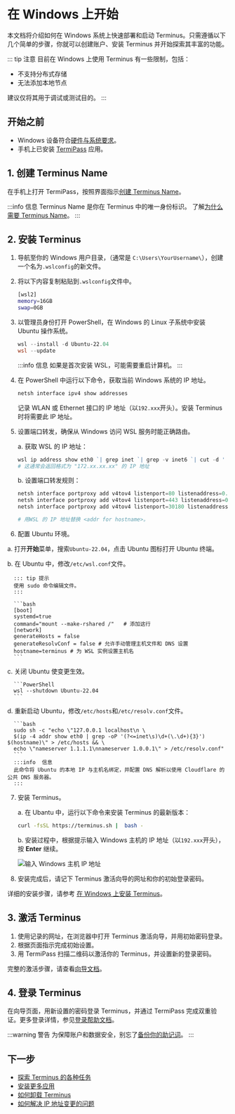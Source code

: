 # 在 Windows 上开始

本文档将介绍如何在 Windows 系统上快速部署和启动 Terminus。只需遵循以下几个简单的步骤，你就可以创建账户、安装 Terminus 并开始探索其丰富的功能。

::: tip 注意
目前在 Windows 上使用 Terminus 有一些限制，包括：
- 不支持分布式存储
- 无法添加本地节点

建议仅将其用于调试或测试目的。
:::

## 开始之前

- Windows 设备符合[硬件与系统要求](../getting-started/index.md#硬件与系统要求)。
- 手机上已安装 [TermiPass](../../../how-to/termipass/overview.md#download-termipass) 应用。

## 1. 创建 Terminus Name

在手机上打开 TermiPass，按照界面指示[创建 Terminus Name](../../../how-to/termipass/account/#create-terminus-name)。

:::info 信息
Terminus Name 是你在 Terminus 中的唯一身份标识。
了解[为什么需要 Terminus Name](../../../../overview/terminus/terminus-name.md#为什么需要-terminus-name)。
:::

## 2. 安装 Terminus

1. 导航至你的 Windows 用户目录，（通常是 `C:\Users\YourUsername\`），创建一个名为`.wslconfig`的新文件。
   
2. 将以下内容复制粘贴到`.wslconfig`文件中。
   
   ```bash
   [wsl2]
   memory=16GB 
   swap=0GB
   ```

3. 以管理员身份打开 PowerShell，在 Windows 的 Linux 子系统中安装 Ubuntu 操作系统。
   
   ```PowerShell
   wsl --install -d Ubuntu-22.04
   wsl --update
   ```

   :::info 信息
   如果是首次安装 WSL，可能需要重启计算机。
   ::: 

4. 在 PowerShell 中运行以下命令，获取当前 Windows 系统的 IP 地址。
   
   ```PowerShell
   netsh interface ipv4 show addresses
   ```
   
   记录 WLAN 或 Ethernet 接口的 IP 地址（以`192.xxx`开头）。安装 Terminus 时将需要此 IP 地址。

5. 设置端口转发，确保从 Windows 访问 WSL 服务时能正确路由。
   
   a. 获取 WSL 的 IP 地址：

      ```PowerShell
      wsl ip address show eth0 `| grep inet `| grep -v inet6 `| cut -d ' ' -f 6 `| cut -d '/' -f 1
      # 这通常会返回格式为 "172.xx.xx.xx" 的 IP 地址
      ```
   b. 设置端口转发规则：
   
      ```PowerShell
      netsh interface portproxy add v4tov4 listenport=80 listenaddress=0.0.0.0 connectport=80 connectaddress=<addr for hostname>
      netsh interface portproxy add v4tov4 listenport=443 listenaddress=0.0.0.0 connectport=443 connectaddress=<addr for hostname>
      netsh interface portproxy add v4tov4 listenport=30180 listenaddress=0.0.0.0 connectport=30180 connectaddress=<addr for hostname>
      
      # 用WSL 的 IP 地址替换 <addr for hostname>。
      ```

6.  配置 Ubuntu 环境。

   a. 打开**开始**菜单，搜索`Ubuntu-22.04`，点击 Ubuntu 图标打开 Ubuntu 终端。
   
   b. 在 Ubuntu 中，修改`/etc/wsl.conf`文件。

      ::: tip 提示
      使用 sudo 命令编辑文件。
      :::

      ```bash
      [boot] 
      systemd=true  
      command="mount --make-rshared /"   # 添加这行
      [network]
      generateHosts = false
      generateResolvConf = false # 允许手动管理主机文件和 DNS 设置
      hostname=terminus # 为 WSL 实例设置主机名
      ```

   c. 关闭 Ubuntu 使变更生效。

      ```PowerShell
      wsl --shutdown Ubuntu-22.04
      ```

   d. 重新启动 Ubuntu，修改`/etc/hosts`和`/etc/resolv.conf`文件。
   
      ```bash
      sudo sh -c "echo \"127.0.0.1 localhost\n \
      $(ip -4 addr show eth0 | grep -oP '(?<=inet\s)\d+(\.\d+){3}') $(hostname)\" > /etc/hosts && \
      echo \"nameserver 1.1.1.1\nnameserver 1.0.0.1\" > /etc/resolv.conf"
      ```
      :::info  信息
      此命令将 Ubuntu 的本地 IP 与主机名绑定，并配置 DNS 解析以使用 Cloudflare 的公共 DNS 服务器。
      :::
    
7. 安装 Terminus。
   
   a. 在 Ubantu 中，运行以下命令来安装 Terminus 的最新版本：

      ```bash
      curl -fsSL https://terminus.sh |  bash -
      ```

   b. 安装过程中，根据提示输入 Windows 主机的 IP 地址（以`192.xxx`开头），按 **Enter** 继续。

    ![输入 Windows 主机 IP 地址](/images/overview/terminus/install-windows-ip.jpeg)

8. 安装完成后，请记下 Terminus 激活向导的网址和你的初始登录密码。

详细的安装步骤，请参考 [在 Windows 上安装 Terminus](../../../how-to/terminus/setup/install/windows.md)。

## 3. 激活 Terminus

1. 使用记录的网址，在浏览器中打开 Terminus 激活向导，并用初始密码登录。
2. 根据页面指示完成初始设置。
3. 用 TermiPass 扫描二维码以激活你的 Terminus，并设置新的登录密码。

完整的激活步骤，请查看[向导文档](../../../how-to/terminus/setup/wizard.md)。

## 4. 登录 Terminus

在向导页面，用新设置的密码登录 Terminus，并通过 TermiPass 完成双重验证。更多登录详情，参见[登录帮助文档](../../../how-to/terminus/setup/login.md)。

:::warning 警告
为保障账户和数据安全，别忘了[备份你的助记词](../../../how-to/termipass/account/index.md#backup-mnemonic-phrase.md)。
:::

## 下一步
- [探索 Terminus 的各种任务](../../../how-to/terminus/)
- [安装更多应用](../../../how-to/terminus/market/index.md#install-applications)
- [如何卸载 Terminus](../../../developer/develop/advanced/cli.md#terminus-uninstallation-script)
- [如何解决 IP 地址变更的问题](../../../developer/develop/advanced/cli.md#resolve-ip-change-issue)

